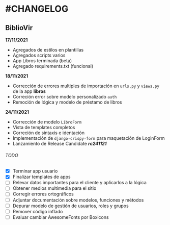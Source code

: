 # #CHANGELOG
## BiblioVir

**17/11/2021**

- Agregados de estilos en plantillas
- Agregados scripts varios
- App Libros terminada (beta)
- Agregado requirements.txt (funcional)

**18/11/2021**

- Corrección de errores multiples de importación en `urls.py` y `views.py` de la app **libros**
- Correción error sobre modelo personalizado `auth`
- Remoción de lógica y modelo de préstamo de libros

**24/11/2021**

- Corrección de modelo `LibroForm`
- Vista de templates completos
- Correción de sintaxis e identación
- Implementación de `django-crispy-form` para maquetación de LoginForm
- Lanzamiento de Release Candidate ***rc241121***


###### TODO
- [x] Terminar app usuario
- [x] Finalizar templates de apps
- [ ] Relevar datos importantes para el cliente y aplicarlos a la lógica
- [ ] Obtener medios multimedia para el sitio
- [ ] Corregir errores ortográficos
- [ ] Adjuntar documentación sobre modelos, funciones y métodos
- [ ] Depurar modelo de gestión de usuarios, roles y grupos
- [ ] Remover código inflado
- [ ] Evaluar cambiar AwesomeFonts por Boxicons